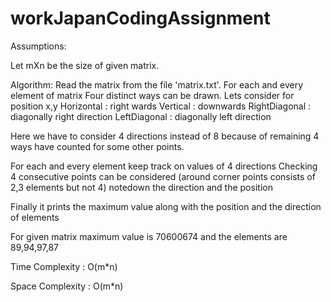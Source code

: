 # workJapanCodingAssignment

Assumptions:

Let mXn be the size of given matrix.

Algorithm:
Read the matrix from the file 'matrix.txt'.
For each and every element of matrix Four distinct ways can be drawn.
Lets consider for position x,y
Horizontal : right wards 
Vertical : downwards
RightDiagonal : diagonally right direction
LeftDiagonal : diagonally left direction 

Here we have to consider 4 directions instead of 8 because of remaining 4 ways have counted for some other points.

For each and every element 
	keep track on values of 4 directions
	Checking 4 consecutive points can be considered (around corner points consists of 2,3 elements but not 4)
	notedown the direction and the position

Finally it prints the maximum value along with the position and the direction of elements

For given matrix maximum value is 70600674 and the elements are 89,94,97,87

Time Complexity :
O(m*n)

Space Complexity :
O(m*n)
